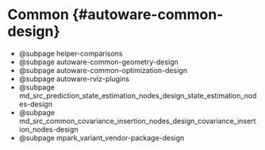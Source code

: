 Common {#autoware-common-design}
==========

- @subpage helper-comparisons
- @subpage autoware-common-geometry-design
- @subpage autoware-common-optimization-design
- @subpage autoware-rviz-plugins
- @subpage md_src_prediction_state_estimation_nodes_design_state_estimation_nodes-design
- @subpage md_src_common_covariance_insertion_nodes_design_covariance_insertion_nodes-design
- @subpage mpark_variant_vendor-package-design
